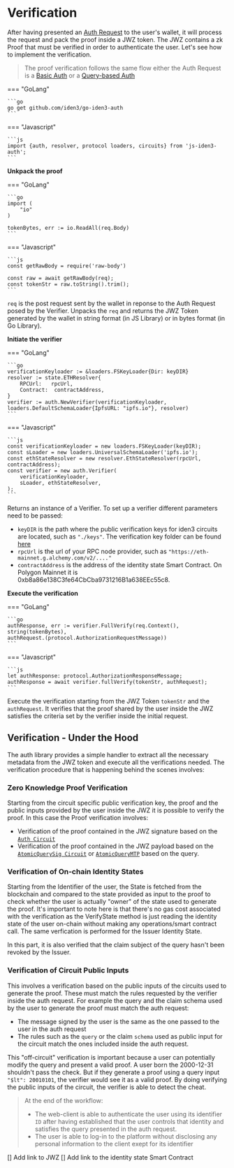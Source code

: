 # Verification

After having presented an [Auth Request](./request-api-guide.md) to the user's wallet, it will process the request and pack the proof inside a JWZ token. The JWZ contains a zk Proof that must be verified in order to authenticate the user. Let's see how to implement the verification.

> The proof verification follows the same flow either the Auth Request is a [Basic Auth](./request-api-guide.md#basic-auth) or a [Query-based Auth](./request-api-guide.md#query-based-auth)

=== "GoLang"

    ```go
    go get github.com/iden3/go-iden3-auth
    ```

=== "Javascript"

    ```js
    import {auth, resolver, protocol loaders, circuits} from 'js-iden3-auth';
    ```

**Unkpack the proof** 

=== "GoLang"

    ```go
    import (
        "io"
    )

    tokenBytes, err := io.ReadAll(req.Body)
    ```

=== "Javascript"

    ```js
    const getRawBody = require('raw-body')

    const raw = await getRawBody(req);
    const tokenStr = raw.toString().trim();
    ```

`req` is the post request sent by the wallet in reponse to the Auth Request posed by the Verifier. Unpacks the `req` and returns the JWZ Token generated by the wallet in string format (in JS Library) or in bytes format (in Go Library). 

**Initiate the verifier**

=== "GoLang"

    ```go
    verificationKeyloader := &loaders.FSKeyLoader{Dir: keyDIR}
    resolver := state.ETHResolver{
        RPCUrl:   rpcUrl,
        Contract:  contractAddress,
    }
    verifier := auth.NewVerifier(verificationKeyloader, loaders.DefaultSchemaLoader{IpfsURL: "ipfs.io"}, resolver)    
    ```

=== "Javascript"

    ```js
    const verificationKeyloader = new loaders.FSKeyLoader(keyDIR);
    const sLoader = new loaders.UniversalSchemaLoader('ipfs.io');
    const ethStateResolver = new resolver.EthStateResolver(rpcUrl, contractAddress);
    const verifier = new auth.Verifier(
        verificationKeyloader,
        sLoader, ethStateResolver,
    );
    ```

Returns an instance of a Verifier. To set up a verifier different parameters need to be passed: 

-  `keyDIR` is the path where the public verification keys for iden3 circuits are located, such as `"./keys"`. The verification key folder can be found [here](https://github.com/iden3/tutorial-examples/tree/main/verifier-integration/keys)
- `rpcUrl` is the url of your RPC node provider, such as `"https://eth-mainnet.g.alchemy.com/v2/...."`
- `contractAddress` is the address of the identity state Smart Contract. On Polygon Mainnet it is 0xb8a86e138C3fe64CbCba9731216B1a638EEc55c8.

**Execute the verification**

=== "GoLang"

    ```go
    authResponse, err := verifier.FullVerify(req.Context(), string(tokenBytes),
    authRequest.(protocol.AuthorizationRequestMessage))
    ```

=== "Javascript"

    ```js
    let authResponse: protocol.AuthorizationResponseMessage;
    authResponse = await verifier.fullVerify(tokenStr, authRequest);
    ```

Execute the verification starting from the JWZ Token `tokenStr` and the `authRequest`. It verifies that the proof shared by the user inside the JWZ satisfies the criteria set by the verifier inside the initial request.

## Verification - Under the Hood

The auth library provides a simple handler to extract all the necessary metadata from the JWZ token and execute all the verifications needed. The verification procedure that is happening behind the scenes involves: 

### Zero Knowledge Proof Verification

Starting from the circuit specific public verification key, the proof and the public inputs provided by the user inside the JWZ it is possible to verify the proof. In this case the Proof verification involves: 

- Verification of the proof contained in the JWZ signature based on the [`Auth Circuit`](../circuits/main-circuits.md#authentication)
- Verification of the proof contained in the JWZ payload based on the [`AtomicQuerySig Circuit`](../circuits/main-circuits.md#credentialatomicquerysig) or [`AtomicQueryMTP`](../circuits/main-circuits.md#credentialatomicquerymtp) based on the query.

### Verification of On-chain Identity States

Starting from the Identifier of the user, the State is fetched from the blockchain and compared to the state provided as input to the proof to check whether the user is actually "owner" of the state used to generate the proof. It's important to note here is that there's no gas cost associated with the verification as the VerifyState method is just reading the identity state of the user on-chain without making any operations/smart contract call. The same verfication is performed for the Issuer Identity State.

In this part, it is also verified that the claim subject of the query hasn't been revoked by the Issuer.

### Verification of Circuit Public Inputs

This involves a verification based on the public inputs of the circuits used to generate the proof. These must match the rules requested by the verifier inside the auth request. For example the query and the claim schema used by the user to generate the proof must match the auth request:

  - The message signed by the user is the same as the one passed to the user in the auth request
  - The rules such as the `query` or the claim `schema` used as public input for the circuit match the ones included inside the auth request. 
  
This "off-circuit" verification is important because a user can potentially modify the query and present a valid proof. A user born the 2000-12-31 shouldn't pass the check. But if they generate a proof using a query input `"$lt": 20010101`, the verifier would see it as a valid proof. By doing verifying the public inputs of the circuit, the verifier is able to detect the cheat.

> At the end of the workflow:
> - The web-client is able to authenticate the user using its identifier `ID` after having established that the user controls that identity and satisfies the query presented in the auth request.
> - The user is able to log-in to the platform without disclosing any personal information to the client exept for its identifier

[] Add link to JWZ
[] Add link to the identity state Smart Contract 


